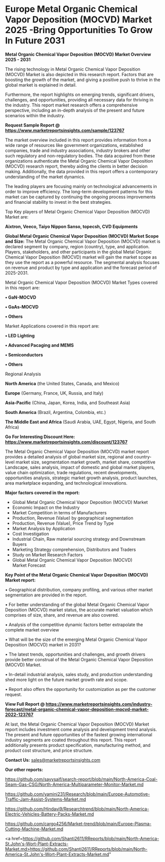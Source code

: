 # Europe Metal Organic Chemical Vapor Deposition (MOCVD) Market 2025 -Bring Opportunities To Grow In Future 2031

<Strong> Metal Organic Chemical Vapor Deposition (MOCVD) Market Overview 2025 - 2031</strong>

The rising technology in Metal Organic Chemical Vapor Deposition (MOCVD) Market is also depicted in this research report. Factors that are boosting the growth of the market, and giving a positive push to thrive in the global market is explained in detail.

Furthermore, the report highlights on emerging trends, significant drivers, challenges, and opportunities, providing all necessary data for thriving in the industry. This report market research offers a comprehensive perspective, including an in-depth analysis of the present and future scenarios within the industry.

<strong>Request Sample Report @ <a href=https://www.marketreportsinsights.com/sample/123767>https://www.marketreportsinsights.com/sample/123767</a></strong>

The market overview included in this report provides information from a wide range of resources like government organizations, established companies, trade and industry associations, industry brokers and other such regulatory and non-regulatory bodies. The data acquired from these organizations authenticate the Metal Organic Chemical Vapor Deposition (MOCVD) research report, thereby aiding the clients in better decision making. Additionally, the data provided in this report offers a contemporary understanding of the market dynamics.

The leading players are focusing mainly on technological advancements in order to improve efficiency. The long-term development patterns for this market can be captured by continuing the ongoing process improvements and financial stability to invest in the best strategies.

Top Key players of Metal Organic Chemical Vapor Deposition (MOCVD) Market are:

<strong>Aixtron, Veeco, Taiyo Nippon Sanso, topecsh, CVD Equipments</strong>

<strong><b>Global Metal Organic Chemical Vapor Deposition (MOCVD) Market Scope and Size:</b></strong>
The Metal Organic Chemical Vapor Deposition (MOCVD) market is declared segment by company, region (country), type, and application. Players, stakeholders, and other participants in the global Metal Organic Chemical Vapor Deposition (MOCVD) market will gain the market scope as they use the report as a powerful resource. The segmental analysis focuses on revenue and product by type and application and the forecast period of 2025-2031.

Metal Organic Chemical Vapor Deposition (MOCVD) Market Types covered in this report are:

<strong>• GaN-MOCVD

• GaAs-MOCVD

• Others</strong>

Market Applications covered in this report are:

<strong>• LED Lighting

• Advanced Pacaging and MEMS

• Semiconductors

• Others</strong> 

Regional Analysis

<strong>North America</strong> (the United States, Canada, and Mexico)

<strong>Europe</strong> (Germany, France, UK, Russia, and Italy)

<strong>Asia-Pacific</strong> (China, Japan, Korea, India, and Southeast Asia)

<strong>South America</strong> (Brazil, Argentina, Colombia, etc.)

<strong>The Middle East and Africa</strong> (Saudi Arabia, UAE, Egypt, Nigeria, and South Africa)

<strong>Go For Interesting Discount Here: <a href=https://www.marketreportsinsights.com/discount/123767>https://www.marketreportsinsights.com/discount/123767</a></strong>

The Metal Organic Chemical Vapor Deposition (MOCVD) market report provides a detailed analysis of global market size, regional and country-level market size, segmentation market growth, market share, competitive Landscape, sales analysis, impact of domestic and global market players, value chain optimization, trade regulations, recent developments, opportunities analysis, strategic market growth analysis, product launches, area marketplace expanding, and technological innovations.

<strong><b>Major factors covered in the report:</b></strong>
<ul>
  <li>Global Metal Organic Chemical Vapor Deposition (MOCVD) Market </li>
  <li>Economic Impact on the Industry</li>
  <li>Market Competition in terms of Manufacturers</li>
  <li>Production, Revenue (Value) by geographical segmentation</li>
  <li>Production, Revenue (Value), Price Trend by Type</li>
  <li>Market Analysis by Application</li>
  <li>Cost Investigation</li>
  <li>Industrial Chain, Raw material sourcing strategy and Downstream Buyers</li>
  <li>Marketing Strategy comprehension, Distributors and Traders</li>
  <li>Study on Market Research Factors</li>
  <li>Global Metal Organic Chemical Vapor Deposition (MOCVD) Market Forecast</li>
</ul>

<strong><b>Key Point of the Metal Organic Chemical Vapor Deposition (MOCVD) Market report:</b></strong>

• Geographical distribution, company profiling, and various other market segmentation are provided in the report.

• For better understanding of the global Metal Organic Chemical Vapor Deposition (MOCVD) market status, the accurate market valuation which comprises of size, share, and revenue are also covered.

• Analysis of the competitive dynamic factors better extrapolate the complete market overview

• What will be the size of the emerging Metal Organic Chemical Vapor Deposition (MOCVD) market in 2031?

• The latest trends, opportunities and challenges, and growth drivers provide better construal of the Metal Organic Chemical Vapor Deposition (MOCVD) Market.

• In-detail industrial analysis, sales study, and production understanding shed more light on the future market growth rate and scope.

• Report also offers the opportunity for customization as per the customer request.

<strong><b>View Full Report @ <a href=https://www.marketreportsinsights.com/industry-forecast/metal-organic-chemical-vapor-deposition-mocvd-market-2022-123767>https://www.marketreportsinsights.com/industry-forecast/metal-organic-chemical-vapor-deposition-mocvd-market-2022-123767</a></b></strong>


At last, the Metal Organic Chemical Vapor Deposition (MOCVD) Market report includes investment come analysis and development trend analysis. The present and future opportunities of the fastest growing international industry segments are coated throughout this report. This report additionally presents product specification, manufacturing method, and product cost structure, and price structure.

<strong>Contact Us:</strong>
sales@marketreportsinsights.com

<strong>Our other reports:</strong>

<a href=https://github.com/sayysaif/search-report/blob/main/North-America-Coal-Seam-Gas-CSG/North-America-Multiparameter-Monitor-Market.md>https://github.com/sayysaif/search-report/blob/main/North-America-Coal-Seam-Gas-CSG/North-America-Multiparameter-Monitor-Market.md</a>

<a href=https://github.com/yamini231/Research/blob/main/Europe-Automotive-Traffic-Jam-Assist-Systems-Market.md>https://github.com/yamini231/Research/blob/main/Europe-Automotive-Traffic-Jam-Assist-Systems-Market.md</a>

<a href=https://github.com/Hindavi9/Researchtrend/blob/main/North-America-Electric-Vehicles-Battery-Packs-Market.md>https://github.com/Hindavi9/Researchtrend/blob/main/North-America-Electric-Vehicles-Battery-Packs-Market.md</a>

<a href=https://github.com/cargo4256/Market-trend/blob/main/Europe-Plasma-Cutting-Machine-Market.md>https://github.com/cargo4256/Market-trend/blob/main/Europe-Plasma-Cutting-Machine-Market.md</a>

<a href=https://github.com/Shanti2611/RReports/blob/main/North-America-St.John's-Wort-Plant-Extracts-Market.md>https://github.com/Shanti2611/RReports/blob/main/North-America-St.John's-Wort-Plant-Extracts-Market.md</a>"
